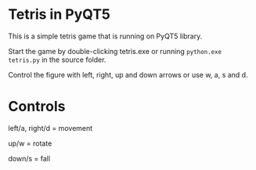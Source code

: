 # Tetris in PyQT5

This is a simple tetris game that is running on PyQT5 library.

Start the game by double-clicking tetris.exe or running `python.exe tetris.py` in the source folder.

Control the figure with left, right, up and down arrows or use w, a, s and d.

# Controls

left/a, right/d = movement

up/w = rotate

down/s = fall
